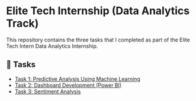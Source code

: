 # Elite Tech Internship (Data Analytics Track)

This repository contains the three tasks that I completed as part of the Elite Tech Intern Data Analytics Internship.

## 📂 Tasks

- [Task 1: Predictive Analysis Using Machine Learning](./Task-1-Predictive-Analysis/)
- [Task 2: Dashboard Development (Power BI)](./Task-2-Dashboard-Development/)
- [Task 3: Sentiment Analysis](./Task-3-Sentiment-Analysis/)
